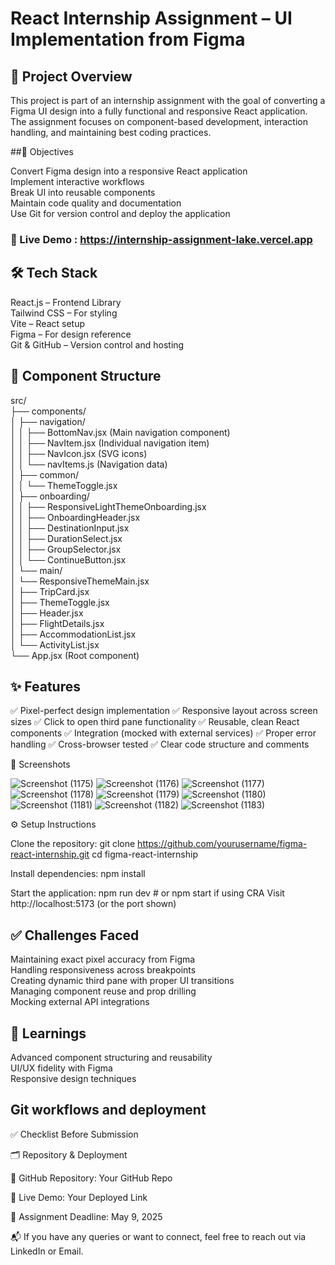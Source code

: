 # React Internship Assignment – UI Implementation from Figma

## 📌 Project Overview

This project is part of an internship assignment with the goal of converting a Figma UI design into a fully functional and responsive React application. The assignment focuses on component-based development, interaction handling, and maintaining best coding practices.

##🌟 Objectives

Convert Figma design into a responsive React application       
Implement interactive workflows                   
Break UI into reusable components                  
Maintain code quality and documentation                   
Use Git for version control and deploy the application     

### 🚀 Live Demo : https://internship-assignment-lake.vercel.app

## 🛠 Tech Stack
React.js – Frontend Library                        
Tailwind CSS  – For styling                    
Vite  – React setup                                                     
Figma – For design reference                                        
Git & GitHub – Version control and hosting                       

## 🧱 Component Structure

src/                   
├── components/                
│   ├── navigation/                     
│   │   ├── BottomNav.jsx (Main navigation component)                             
│   │   ├── NavItem.jsx (Individual navigation item)                           
│   │   ├── NavIcon.jsx (SVG icons)                                   
│   │   └── navItems.js (Navigation data)                      
│   ├── common/                                
│   │   └── ThemeToggle.jsx                         
│   ├── onboarding/                              
│   │   ├── ResponsiveLightThemeOnboarding.jsx                              
│   │   ├── OnboardingHeader.jsx                            
│   │   ├── DestinationInput.jsx                       
│   │   ├── DurationSelect.jsx                     
│   │   ├── GroupSelector.jsx                 
│   │   └── ContinueButton.jsx                                    
│   └── main/                     
│       └── ResponsiveThemeMain.jsx                
│       ├── TripCard.jsx                     
│       ├── ThemeToggle.jsx                   
│       ├── Header.jsx                   
│       ├── FlightDetails.jsx               
│       ├── AccommodationList.jsx                    
│       └── ActivityList.jsx                 
└── App.jsx (Root component)                



## ✨ Features

✅ Pixel-perfect design implementation
✅ Responsive layout across screen sizes
✅ Click to open third pane functionality
✅ Reusable, clean React components
✅ Integration (mocked with external services)
✅ Proper error handling
✅ Cross-browser tested
✅ Clear code structure and comments

📸 Screenshots

![Screenshot (1175)](https://github.com/user-attachments/assets/35c807b0-36e4-40b5-86c2-981ff1bc837e)
![Screenshot (1176)](https://github.com/user-attachments/assets/fc3c78b8-69e8-463c-be68-124173cb618a)
![Screenshot (1177)](https://github.com/user-attachments/assets/3bca8246-9006-467d-90e0-9b373de1b90f)
![Screenshot (1178)](https://github.com/user-attachments/assets/70968bc3-27c2-4194-96dd-4c269a568e05)
![Screenshot (1179)](https://github.com/user-attachments/assets/8f9ecc82-fbbf-4cae-aad8-fce04e04579c)
![Screenshot (1180)](https://github.com/user-attachments/assets/3e60004f-b04d-4862-83d0-0c0edb33a4e9)
![Screenshot (1181)](https://github.com/user-attachments/assets/d3be97d8-2cf3-4ae5-adf5-f5ab7e2dcc5a)
![Screenshot (1182)](https://github.com/user-attachments/assets/f2ac1603-f38f-4763-9dcb-79c431389e3a)
![Screenshot (1183)](https://github.com/user-attachments/assets/1efe2fb9-3ef7-49f4-b5d2-6d7b3599611b)






⚙️ Setup Instructions

Clone the repository:
git clone https://github.com/yourusername/figma-react-internship.git
cd figma-react-internship

Install dependencies:
npm install

Start the application:
npm run dev  # or npm start if using CRA
Visit http://localhost:5173 (or the port shown)


## ✅ Challenges Faced

Maintaining exact pixel accuracy from Figma             
Handling responsiveness across breakpoints            
Creating dynamic third pane with proper UI transitions           
Managing component reuse and prop drilling                
Mocking external API integrations                

## 📖 Learnings

Advanced component structuring and reusability                        
UI/UX fidelity with Figma                       
Responsive design techniques                              

## Git workflows and deployment
✅ Checklist Before Submission

🗂 Repository & Deployment

🔗 GitHub Repository: Your GitHub Repo

🔗 Live Demo: Your Deployed Link

💼 Assignment Deadline: May 9, 2025

📬 If you have any queries or want to connect, feel free to reach out via LinkedIn or Email.
